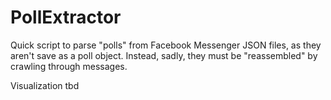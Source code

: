 # PollExtractor

Quick script to parse "polls" from Facebook Messenger JSON files, as they aren't save as a poll object. Instead, sadly, they must be "reassembled" by crawling through messages. 

Visualization tbd